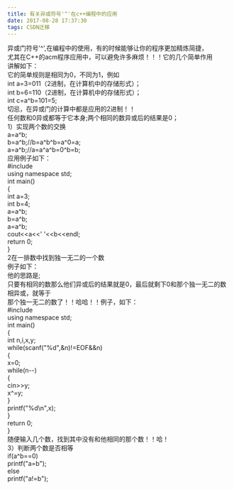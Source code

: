 ```yaml
---
title: 有关异或符号'^'在c++编程中的应用
date: 2017-08-28 17:37:30
tags: CSDN迁移
---
```

   异或门符号'^',在编程中的使用，有的时候能够让你的程序更加精炼简捷，  
尤其在C++的acm程序应用中，可以避免许多麻烦！！！它的几个简单作用  
讲解如下：  
它的简单规则是相同为0，不同为1，例如  
int a=3=011（2进制，在计算机中的存储形式）；  
int b=6=110（2进制，在计算机中的存储形式）；  
int c=a^b=101=5;  
切忌，在异或门的计算中都是应用的2进制！！  
任何数和0异或都等于它本身;两个相同的数异或后的结果是0；  
1）实现两个数的交换  
 a=a^b;   
 b=a^b;//b=a^b^b=a^0=a;   
 a=a^b;//a=a^a^b=0^b=b;  
应用例子如下：  
#include<iostream>  
using namespace std;  
int main()  
{  
 int a=3;  
 int b=4;  
 a=a^b;  
 b=a^b;  
 a=a^b;  
 cout<<a<<' '<<b<<endl;  
 return 0;  
}  
2在一排数中找到独一无二的一个数  
例子如下：  
他的思路是;  
只要有相同的数那么他们异或后的结果就是0，最后就剩下0和那个独一无二的数相异或，就等于  
那个独一无二的数了！！哈哈！！例子，如下：  
#include<iostream>  
using namespace std;  
int main()  
{  
 int n,i,x,y;  
 while(scanf("%d",&n)!=EOF&&n)  
 {  
 x=0;  
 while(n--)  
 {  
 cin>>y;  
 x^=y;   
 }   
 printf("%d\n",x);   
 }  
 return 0;  
}  
随便输入几个数，找到其中没有和他相同的那个数！！哈！  
3）判断两个数是否相等  
if(a^b==0)  
printf("a=b");  
else   
printf("a!=b");   
 